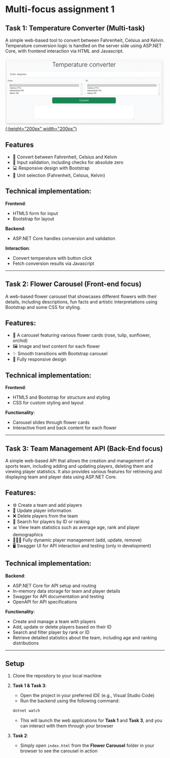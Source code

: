 # Multi-focus assignment 1

## Task 1: Temperature Converter (Multi-task)

A simple web-based tool to convert between Fahrenheit, Celsius and Kelvin. Temperature conversion logic is handled on the server side using ASP.NET Core, with frontend interaction via HTML and Javascript.

[![Temperature converter showcase](./task1.png){:height="200px" width="200px"}](./task1.png)


## Features
- 🔄 Convert between Fahrenheit, Celsius and Kelvin
- 🛑 Input validation, including checks for absolute zero
- 💻 Responsive design with Bootstrap
- 📱 Unit selection (Fahrenheit, Celsius, Kelvin)

## Technical implementation:

**Frontend**:
- HTML5 form for input
- Bootstrap for layout

**Backend**:
- ASP.NET Core handles conversion and validation

**Interaction**:
- Convert temperature with button click
- Fetch conversion results via Javascript

---

## Task 2: Flower Carousel (Front-end focus)

A web-based flower carousel that showcases different flowers with their details, including descriptions, fun facts and artistic interpretations using Bootstrap and some CSS for styling.

## Features:
- 🌼 A carousel featuring various flower cards (rose, tulip, sunflower, orchid)
- 🖼️ Image and text content for each flower
- ✨ Smooth transitions with Bootstrap carousel
- 📱 Fully responsive design

## Technical implementation:

**Frontend**:
- HTML5 and Bootstrap for structure and styling
- CSS for custom styling and layout

**Functionality**:
- Carousel slides through flower cards
- Interactive front and back content for each flower

---

## Task 3: Team Management API (Back-End focus)

A simple web-based API that allows the creation and management of a sports team, including adding and updating players, deleting them and viewing player statistics. It also provides various features for retrieving and displaying team and player data using ASP.NET Core.

## Features:
- ⚙️ Create a team and add players
- 📝 Update player information
- ❌ Delete players from the team
- 🔎 Search for players by ID or ranking
- 📊 View team statistics such as average age, rank and player demographics
- 🧑‍🤝‍🧑 Fully dynamic player management (add, update, remove)
- 🖥️ Swagger UI for API interaction and testing (only in development)

## Technical implementation:

**Backend**:
- ASP.NET Core for API setup and routing
- In-memory data storage for team and player details
- Swagger for API documentation and testing
- OpenAPI for API specifications

**Functionality**:
- Create and manage a team with players
- Add, update or delete players based on their ID
- Search and filter player by rank or ID
- Retrieve detailed statistics about the team, including age and ranking distributions

---

## Setup

1. Clone the repository to your local machine
2. **Task 1 & Task 3**:
    - Open the project in your preferred IDE (e.g., Visual Studio Code)
    - Run the backend using the following command:
    ```bash
    dotnet watch
    ```
    - This will launch the web applications for **Task 1** and **Task 3**, and you can interact with them through your browser

3. **Task 2**:
    - Simply open `index.html` from the **Flower Carousel** folder in your browser to see the carousel in action

